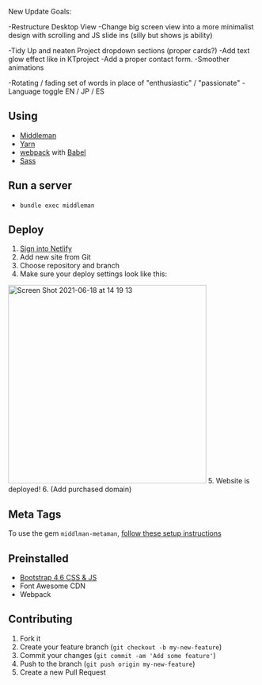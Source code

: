 New Update Goals:


-Restructure Desktop View
  -Change big screen view into a more minimalist design with scrolling and JS slide ins (silly but shows js ability)

-Tidy Up and neaten Project dropdown sections (proper cards?)
-Add text glow effect like in KTproject
-Add a proper contact form.
-Smoother animations


-Rotating / fading set of words in place of "enthusiastic" / "passionate"
-Language toggle EN / JP / ES


## Using

- [Middleman](https://middlemanapp.com)
- [Yarn](https://yarnpkg.com)
- [webpack](https://webpack.js.org) with [Babel](https://babeljs.org)
- [Sass](https://sass-lang.com)








## Run a server

- `bundle exec middleman`

## Deploy
1. [Sign into Netlify](https://www.netlify.com/)
2. Add new site from Git
3. Choose repository and branch
4. Make sure your deploy settings look like this:
<img width="400" alt="Screen Shot 2021-06-18 at 14 19 13" src="https://user-images.githubusercontent.com/25542223/122510271-49d34900-d040-11eb-853f-5105b5d48fcd.png">
5. Website is deployed!
6. (Add purchased domain)

## Meta Tags
To use the gem `middlman-metaman`, [follow these setup instructions](https://github.com/cacheventures/middleman-metaman/)

## Preinstalled
- [Bootstrap 4.6 CSS & JS](https://getbootstrap.com/docs/4.6/getting-started/introduction/)
- Font Awesome CDN
- Webpack

## Contributing

1. Fork it
2. Create your feature branch (`git checkout -b my-new-feature`)
3. Commit your changes (`git commit -am 'Add some feature'`)
4. Push to the branch (`git push origin my-new-feature`)
5. Create a new Pull Request

